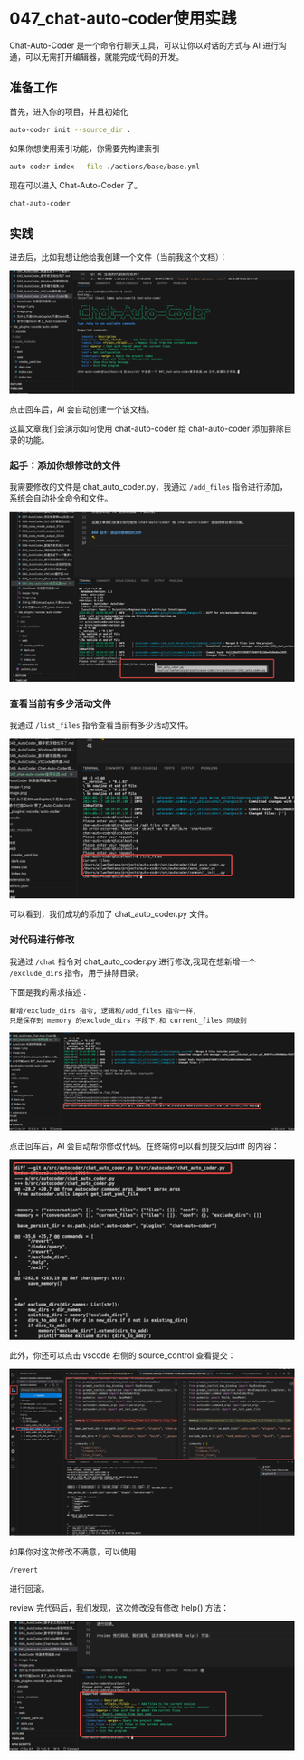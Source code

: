 # 047_chat-auto-coder使用实践

Chat-Auto-Coder 是一个命令行聊天工具，可以让你以对话的方式与 AI 进行沟通，可以无需打开编辑器，就能完成代码的开发。

## 准备工作

首先，进入你的项目，并且初始化

```bash
auto-coder init --source_dir .
```

如果你想使用索引功能，你需要先构建索引

```bash
auto-coder index --file ./actions/base/base.yml
```

现在可以进入 Chat-Auto-Coder 了。

```bash
chat-auto-coder
```

## 实践

进去后，比如我想让他给我创建一个文件（当前我这个文档）：

![](../images/047-01.png)

点击回车后，AI 会自动创建一个该文档。

这篇文章我们会演示如何使用 chat-auto-coder 给 chat-auto-coder 添加排除目录的功能。

### 起手：添加你想修改的文件

我需要修改的文件是 chat_auto_coder.py，我通过 `/add_files` 指令进行添加，系统会自动补全命令和文件。

![](../images/047-02.png)

### 查看当前有多少活动文件

我通过 `/list_files` 指令查看当前有多少活动文件。

![](../images/047-03.png)

可以看到，我们成功的添加了 chat_auto_coder.py 文件。

### 对代码进行修改

我通过 `/chat` 指令对 chat_auto_coder.py 进行修改,我现在想新增一个 `/exclude_dirs` 指令，用于排除目录。

下面是我的需求描述：

```
新增/exclude_dirs 指令, 逻辑和/add_files 指令一样,
只是保存到 memory 的exclude_dirs 字段下,和 current_files 同级别
```

![](../images/047-04.png)

点击回车后，AI 会自动帮你修改代码。在终端你可以看到提交后diff 的内容：

![](../images/047-05.png)

此外，你还可以点击 vscode 右侧的 source_control 查看提交：

![](../images/047-06.png)

如果你对这次修改不满意，可以使用 

```bash
/revert
```    
进行回滚。

review 完代码后，我们发现，这次修改没有修改 help() 方法：

![](../images/047-07.png)


